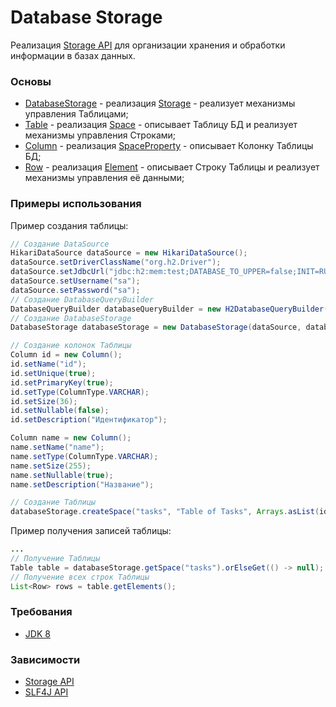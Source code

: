 # Database Storage

Реализация [Storage API](https://github.com/rds-source/storage-api) для организации хранения и обработки информации в базах данных.

### Основы
* [DatabaseStorage](src/main/java/ru/rds/data/database/DatabaseStorage.java) - реализация [Storage](https://github.com/rds-source/storage-api/blob/master/src/main/java/ru/rds/data/storage/Storage.java) - реализует механизмы управления Таблицами;
* [Table](src/main/java/ru/rds/data/database/Table.java) - реализация [Space](https://github.com/rds-source/storage-api/blob/master/src/main/java/ru/rds/data/storage/Space.java) - описывает Таблицу БД и реализует механизмы управления Строками;
* [Column](src/main/java/ru/rds/data/database/Column.java) - реализация [SpaceProperty](https://github.com/rds-source/storage-api/blob/master/src/main/java/ru/rds/data/storage/SpaceProperty.java) - описывает Колонку Таблицы БД;
* [Row](src/main/java/ru/rds/data/database/Row.java) - реализация [Element](https://github.com/rds-source/storage-api/blob/master/src/main/java/ru/rds/data/storage/Element.java) - описывает Строку Таблицы и реализует механизмы управления её данными;

### Примеры использования
Пример создания таблицы:
```java
// Создание DataSource
HikariDataSource dataSource = new HikariDataSource();
dataSource.setDriverClassName("org.h2.Driver");
dataSource.setJdbcUrl("jdbc:h2:mem:test;DATABASE_TO_UPPER=false;INIT=RUNSCRIPT FROM 'classpath:h2init.sql'");
dataSource.setUsername("sa");
dataSource.setPassword("sa");
// Создание DatabaseQueryBuilder
DatabaseQueryBuilder databaseQueryBuilder = new H2DatabaseQueryBuilder();
// Создание DatabaseStorage
DatabaseStorage databaseStorage = new DatabaseStorage(dataSource, databaseQueryBuilder);

// Создание колонок Таблицы
Column id = new Column();
id.setName("id");
id.setUnique(true);
id.setPrimaryKey(true);
id.setType(ColumnType.VARCHAR);
id.setSize(36);
id.setNullable(false);
id.setDescription("Идентификатор");

Column name = new Column();
name.setName("name");
name.setType(ColumnType.VARCHAR);
name.setSize(255);
name.setNullable(true);
name.setDescription("Название");

// Создание Таблицы
databaseStorage.createSpace("tasks", "Table of Tasks", Arrays.asList(id, name));
```
Пример получения записей таблицы:
```java
...
// Получение Таблицы
Table table = databaseStorage.getSpace("tasks").orElseGet(() -> null);
// Получение всех строк Таблицы
List<Row> rows = table.getElements();
```

### Требования
- [JDK 8](https://openjdk.org/projects/jdk/8/)

### Зависимости
- [Storage API](https://github.com/rds-source/storage-api)
- [SLF4J API](https://github.com/qos-ch/slf4j)